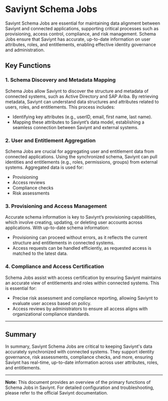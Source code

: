# Saviynt Schema Jobs

Saviynt Schema Jobs are essential for maintaining data alignment between Saviynt and connected applications, supporting critical processes such as provisioning, access control, compliance, and risk management. Schema Jobs ensure that Saviynt has accurate, up-to-date information on user attributes, roles, and entitlements, enabling effective identity governance and administration.


## Key Functions

### 1. Schema Discovery and Metadata Mapping
Schema Jobs allow Saviynt to discover the structure and metadata of connected systems, such as Active Directory and SAP Ariba. By retrieving metadata, Saviynt can understand data structures and attributes related to users, roles, and entitlements. This process includes:
- Identifying key attributes (e.g., userID, email, first name, last name).
- Mapping these attributes to Saviynt’s data model, establishing a seamless connection between Saviynt and external systems.

### 2. User and Entitlement Aggregation
Schema Jobs are crucial for aggregating user and entitlement data from connected applications. Using the synchronized schema, Saviynt can pull identities and entitlements (e.g., roles, permissions, groups) from external systems. Aggregated data is used for:
- Provisioning
- Access reviews
- Compliance checks
- Risk assessments

### 3. Provisioning and Access Management
Accurate schema information is key to Saviynt’s provisioning capabilities, which involve creating, updating, or deleting user accounts across applications. With up-to-date schema information:
- Provisioning can proceed without errors, as it reflects the current structure and entitlements in connected systems.
- Access requests can be handled efficiently, as requested access is matched to the latest data.

### 4. Compliance and Access Certification
Schema Jobs assist with access certification by ensuring Saviynt maintains an accurate view of entitlements and roles within connected systems. This is essential for:
- Precise risk assessment and compliance reporting, allowing Saviynt to evaluate user access based on policy.
- Access reviews by administrators to ensure all access aligns with organizational compliance standards.

---

## Summary

In summary, Saviynt Schema Jobs are critical to keeping Saviynt's data accurately synchronized with connected systems. They support identity governance, risk assessments, compliance checks, and more, ensuring Saviynt has real-time, up-to-date information across user attributes, roles, and entitlements.

--- 

**Note:** This document provides an overview of the primary functions of Schema Jobs in Saviynt. For detailed configuration and troubleshooting, please refer to the official Saviynt documentation.
